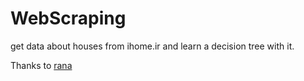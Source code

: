 # WebScraping
get data about houses from ihome.ir and learn a decision tree with it.

Thanks to [rana](https://github.com/ranakhonsari)
